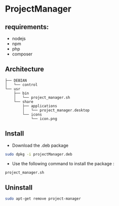 # ProjectManager

## requirements:
- nodejs
- npm 
- php
- composer 

## Architecture
```
├── DEBIAN
│   └── control
└── usr
    ├── bin
    │   └── project_manager.sh
    └── share
        ├── applications
        │   └── project_manager.desktop
        └── icons
            └── icon.png
```
## Install
- Download the .deb package
```bash
sudo dpkg -i projectManager.deb
```
- Use the following command to install the package : 

```bash
project_manager.sh
```

## Uninstall
```bash
sudo apt-get remove project-manager 
```